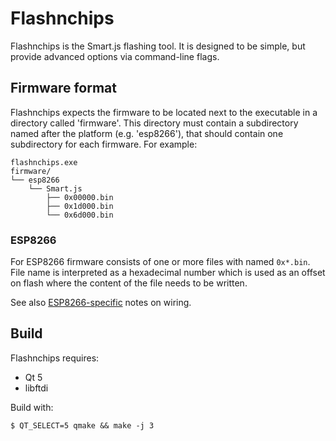 # Flashnchips

Flashnchips is the Smart.js flashing tool. It is designed to be simple, but
provide advanced options via command-line flags.

## Firmware format

Flashnchips expects the firmware to be located next to the executable in a
directory called 'firmware'. This directory must contain a subdirectory named
after the platform (e.g. 'esp8266'), that should contain one subdirectory for
each firmware. For example:

```
flashnchips.exe
firmware/
└── esp8266
    └── Smart.js
        ├── 0x00000.bin
        ├── 0x1d000.bin
        └── 0x6d000.bin
```

### ESP8266

For ESP8266 firmware consists of one or more files with named `0x*.bin`. File
name is interpreted as a hexadecimal number which is used as an offset on flash
where the content of the file needs to be written.

See also [ESP8266-specific](../platforms/esp8266/flashing.md) notes on wiring.

## Build

Flashnchips requires:

- Qt 5
- libftdi

Build with:

```
$ QT_SELECT=5 qmake && make -j 3
```
